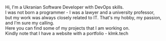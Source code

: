 Hi, I'm a Ukranian Software Developer with DevOps skills. <br>
I was not born a programmer - I was a lawyer and a university professor, but my work was always closely related to IT. That's my hobby, my passion,  and I'm sure my calling. <br>
Here you can find some of my projects that I am working on. <br>
Kindly note that I have a website with a portfolio  - klmk.tech

<!---
un1ck-andy/un1ck-andy is a ✨ special ✨ repository because its `README.md` (this file) appears on your GitHub profile.
You can click the Preview link to take a look at your changes.
--->
